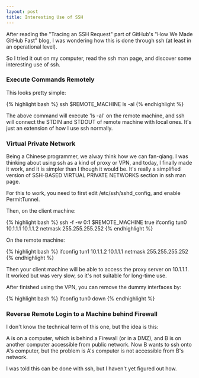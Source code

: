 ```yaml
---
layout: post
title: Interesting Use of SSH
---
```

After reading the "Tracing an SSH Request" part of GitHub's "How We
Made GitHub Fast" blog, I was wondering how this is done through ssh
(at least in an operational level).

<!--more-->

So I tried it out on my computer, read the ssh man page, and discover
some interesting use of ssh.

### Execute Commands Remotely

This looks pretty simple:

{% highlight bash %}
ssh $REMOTE_MACHINE ls -al
{% endhighlight %}

The above command will execute 'ls -al' on the remote machine, and ssh
will connect the STDIN and STDOUT of remote machine with local
ones. It's just an extension of how I use ssh normally.

### Virtual Private Network

Being a Chinese programmer, we alway think how we can fan-qiang. I was
thinking about using ssh as a kind of proxy or VPN, and today, I
finally made it work, and it is simpler than I though it would
be. It's really a simplified version of SSH-BASED VIRTUAL PRIVATE
NETWORKS section in ssh man page.

For this to work, you need to first edit /etc/ssh/sshd_config, and
enable PermitTunnel.

Then, on the client machine:

{% highlight bash %}
ssh -f -w 0:1 $REMOTE_MACHINE true
ifconfig tun0 10.1.1.1 10.1.1.2 netmask 255.255.255.252
{% endhighlight %}

On the remote machine:

{% highlight bash %}
ifconfig tun1 10.1.1.2 10.1.1.1 netmask 255.255.255.252
{% endhighlight %}

Then your client machine will be able to access the proxy server on
10.1.1.1. It worked but was very slow, so it's not suitable for
long-time use.

After finished using the VPN, you can remove the dummy interfaces by:

{% highlight bash %}
ifconfig tun0 down
{% endhighlight %}

### Reverse Remote Login to a Machine behind Firewall

I don't know the technical term of this one, but the idea is this:

A is on a computer, which is behind a Firewall (or in a DMZ), and B is
on another computer accessible from public network. Now B wants to ssh
onto A's computer, but the problem is A's computer is not accessible
from B's network.

I was told this can be done with ssh, but I haven't yet figured out
how.
